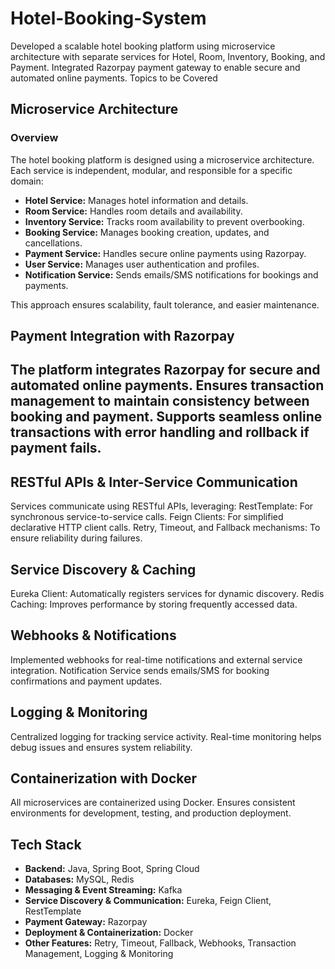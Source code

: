 # Hotel-Booking-System
Developed a scalable hotel booking platform using microservice architecture with separate services for Hotel, Room, Inventory, Booking, and Payment. Integrated Razorpay payment gateway to enable secure and automated online payments.
Topics to be Covered

## Microservice Architecture

### Overview

The hotel booking platform is designed using a microservice architecture. Each service is independent, modular, and responsible for a specific domain:


- **Hotel Service:** Manages hotel information and details.
- **Room Service:** Handles room details and availability.
- **Inventory Service:** Tracks room availability to prevent overbooking.
- **Booking Service:** Manages booking creation, updates, and cancellations.
- **Payment Service:** Handles secure online payments using Razorpay.
- **User Service:** Manages user authentication and profiles.
- **Notification Service:** Sends emails/SMS notifications for bookings and payments.

This approach ensures scalability, fault tolerance, and easier maintenance.

## Payment Integration with Razorpay

The platform integrates Razorpay for secure and automated online payments.
Ensures transaction management to maintain consistency between booking and payment.
Supports seamless online transactions with error handling and rollback if payment fails.
---
## RESTful APIs & Inter-Service Communication

Services communicate using RESTful APIs, leveraging:
RestTemplate: For synchronous service-to-service calls.
Feign Clients: For simplified declarative HTTP client calls.
Retry, Timeout, and Fallback mechanisms: To ensure reliability during failures.

## Service Discovery & Caching

Eureka Client: Automatically registers services for dynamic discovery.
Redis Caching: Improves performance by storing frequently accessed data.

## Webhooks & Notifications

Implemented webhooks for real-time notifications and external service integration.
Notification Service sends emails/SMS for booking confirmations and payment updates.

## Logging & Monitoring

Centralized logging for tracking service activity.
Real-time monitoring helps debug issues and ensures system reliability.

## Containerization with Docker

All microservices are containerized using Docker.
Ensures consistent environments for development, testing, and production deployment.

## Tech Stack

- **Backend:** Java, Spring Boot, Spring Cloud
- **Databases:** MySQL, Redis
- **Messaging & Event Streaming:** Kafka
- **Service Discovery & Communication:** Eureka, Feign Client, RestTemplate
- **Payment Gateway:** Razorpay
- **Deployment & Containerization:** Docker
- **Other Features:** Retry, Timeout, Fallback, Webhooks, Transaction Management, Logging & Monitoring
